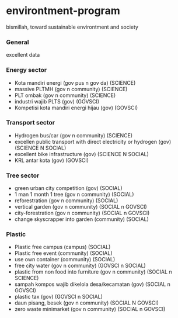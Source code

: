 # environtment-program
bismillah, toward sustainable environtment and society

### General
excellent data

### Energy sector
- Kota mandiri energi (gov pus n gov da) (SCIENCE)
- massive PLTMH (gov n community) (SCIENCE)
- PLT ombak (gov n community) (SCIENCE)
- industri wajib PLTS (gov) (GOVSCI)
- Kompetisi kota mandiri energi hijau (gov) (GOVSCI)

### Transport sector
- Hydrogen bus/car (gov n community) (SCIENCE)
- excellen public transport with direct electricity or hydrogen (gov) (SCIENCE N SOCIAL)
- excellent bike infrastructure (gov) (SCIENCE N SOCIAL)
- KRL antar kota (gov) (GOVSCI)
  
### Tree sector
- green urban city competition (gov) (SOCIAL)
- 1 man 1 month 1 tree (gov n community) (SOCIAL)
- reforestration (gov n community) (SOCIAL)
- vertical garden (gov n community) (SOCIAL n GOVSCI)
- city-forestration (gov n community) (SOCIAL n GOVSCI)
- change skyscrapper into garden (community) (SOCIAL)

### Plastic
- Plastic free campus (campus) (SOCIAL)
- Plastic free event (community) (SOCIAL)
- use own container (community) (SOCIAL)
- free city water (gov n community) (GOVSCI n SOCIAL)
- plastic from non food into furniture (gov n community) (SOCIAL n SCIENCE)
- sampah kompos wajib dikelola desa/kecamatan (gov) (SOCIAL n GOVSCI)
- plastic tax (gov) (GOVSCI n SOCIAL)
- daun pisang, besek (gov n community) (SOCIAL N GOVSCI)
- zero waste minimarket (gov n community) (SOCIAL n GOVSCI)

